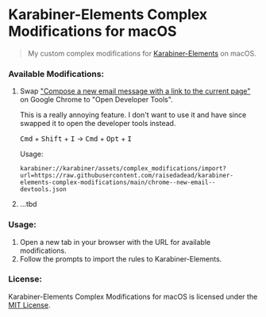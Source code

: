 # Karabiner-Elements Complex Modifications for macOS

> My custom complex modifications for [Karabiner-Elements](https://karabiner-elements.pqrs.org/) on macOS.

### Available Modifications:

1. Swap ["Compose a new email message with a link to the current page"](https://support.google.com/chrome/answer/157179?hl=en&co=GENIE.Platform%3DDesktop#zippy=%2Cgoogle-chrome-feature-shortcuts%2Cwebpage-shortcuts) on Google Chrome to "Open Developer Tools".
   
    This is a really annoying feature. I don't want to use it and have since swapped it to open the developer tools instead.

    <kbd>Cmd</kbd> + <kbd>Shift</kbd> + <kbd>I</kbd> → <kbd>Cmd</kbd> + <kbd>Opt</kbd> + <kbd>I</kbd>

    Usage:
    
    ```
    karabiner://karabiner/assets/complex_modifications/import?url=https://raw.githubusercontent.com/raisedadead/karabiner-elements-complex-modifications/main/chrome--new-email--devtools.json
    ```

2. ...tbd

### Usage:

1. Open a new tab in your browser with the URL for available modifications.
2. Follow the prompts to import the rules to Karabiner-Elements.

### License:

Karabiner-Elements Complex Modifications for macOS is licensed under the [MIT License](LICENSE).
